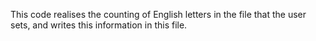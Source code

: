 This code realises the counting of English letters in the file that the user sets, and writes this information in this file.
